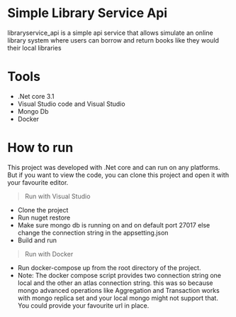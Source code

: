 # Simple Library Service Api
libraryservice_api is a simple api service that allows simulate an online library system where users can borrow and return books like they would their local libraries

# Tools
- .Net core 3.1
- Visual Studio code and Visual Studio
- Mongo Db
- Docker

# How to run
This project was developed with .Net core and can run on any platforms.
But if you want to view the code, you can clone this project and open it with your favourite editor.
> Run with Visual Studio
  - Clone the project
  - Run nuget restore
  - Make sure mongo db is running on and on default port 27017 else change the connection string in the appsetting.json
  - Build and run
> Run with Docker 
  - Run docker-compose up from the root directory of the project.
  - Note: The docker compose script provides two connection string one local and the other an atlas connection string. this was so because mongo advanced operations like Aggregation and Transaction works with mongo replica set and your local mongo might not support that. You could provide your favourite url in place.
